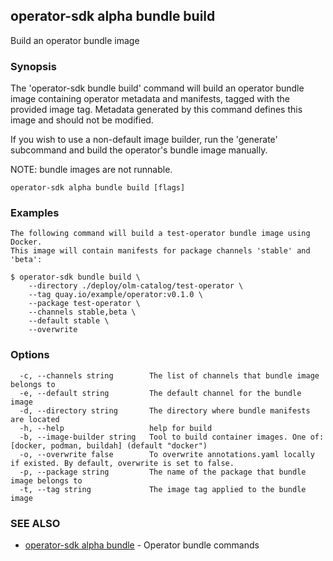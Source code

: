 ## operator-sdk alpha bundle build

Build an operator bundle image

### Synopsis

The 'operator-sdk bundle build' command will build an operator
bundle image containing operator metadata and manifests, tagged with the
provided image tag. Metadata generated by this command defines this image
and should not be modified.

If you wish to use a non-default image builder, run the 'generate' subcommand
and build the operator's bundle image manually.

NOTE: bundle images are not runnable.


```
operator-sdk alpha bundle build [flags]
```

### Examples

```
The following command will build a test-operator bundle image using Docker.
This image will contain manifests for package channels 'stable' and 'beta':

$ operator-sdk bundle build \
    --directory ./deploy/olm-catalog/test-operator \
    --tag quay.io/example/operator:v0.1.0 \
    --package test-operator \
    --channels stable,beta \
    --default stable \
    --overwrite

```

### Options

```
  -c, --channels string        The list of channels that bundle image belongs to
  -e, --default string         The default channel for the bundle image
  -d, --directory string       The directory where bundle manifests are located
  -h, --help                   help for build
  -b, --image-builder string   Tool to build container images. One of: [docker, podman, buildah] (default "docker")
  -o, --overwrite false        To overwrite annotations.yaml locally if existed. By default, overwrite is set to false.
  -p, --package string         The name of the package that bundle image belongs to
  -t, --tag string             The image tag applied to the bundle image
```

### SEE ALSO

* [operator-sdk alpha bundle](operator-sdk_alpha_bundle.md)	 - Operator bundle commands

